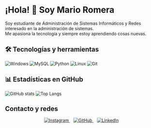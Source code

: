 
<!--
**marioromerx/marioromerx** is a ✨ _special_ ✨ repository because its `README.md` (this file) appears on your GitHub profile.

Here are some ideas to get you started:

- 🔭 I’m currently working on ...
- 🌱 I’m currently learning ...
- 👯 I’m looking to collaborate on ...
- 🤔 I’m looking for help with ...
- 💬 Ask me about ...
- 📫 How to reach me: ...
- 😄 Pronouns: ...
- ⚡ Fun fact: ...
-->
# ¡Hola! 👋 Soy Mario Romera

Soy estudiante de Administración de Sistemas Informáticos y Redes interesado en la administración de sistemas.  
Me apasiona la tecnología y siempre estoy aprendiendo cosas nuevas.



## 🛠️ Tecnologías y herramientas
![Windows](https://img.shields.io/badge/Windows-0078D6?style=for-the-badge&logo=windows&logoColor=white)
![MySQL](https://img.shields.io/badge/MySQL-4479A1?style=for-the-badge&logo=mysql&logoColor=white)
![Python](https://img.shields.io/badge/Python-3776AB?style=for-the-badge&logo=python&logoColor=white)
![Linux](https://img.shields.io/badge/Linux-FCC624?style=for-the-badge&logo=linux&logoColor=black)
![Git](https://img.shields.io/badge/Git-F05032?style=for-the-badge&logo=git&logoColor=white)

## 📊 Estadísticas en GitHub

![GitHub stats](https://github-readme-stats.vercel.app/api?username=marioromerx&show_icons=true&theme=radical)
![Top Langs](https://github-readme-stats.vercel.app/api/top-langs/?username=marioromerx&layout=compact&theme=radical)

## Contacto y redes

<p align="center">
  <a href="https://www.instagram.com/marioromera" target="_blank" rel="noopener">
    <img src="https://img.icons8.com/fluency/48/000000/instagram-new.png" alt="Instagram"/>
  </a>
  &nbsp;&nbsp;
  <a href="https://github.com/marioromerx" target="_blank" rel="noopener">
    <img src="https://img.icons8.com/fluency/48/000000/github.png" alt="GitHub"/>
  </a>
  &nbsp;&nbsp;
  <a href="https://www.linkedin.com/in/marioromera" target="_blank" rel="noopener">
    <img src="https://img.icons8.com/fluency/48/000000/linkedin.png" alt="LinkedIn"/>
  </a>
</p>
